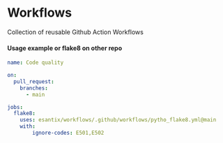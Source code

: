 # Workflows

Collection of reusable Github Action Workflows


#### Usage example or flake8 on other repo

```yml
name: Code quality

on:
  pull_request:
    branches:
      - main

jobs:
  flake8:
    uses: esantix/workflows/.github/workflows/pytho_flake8.yml@main
    with:
        ignore-codes: E501,E502

```
